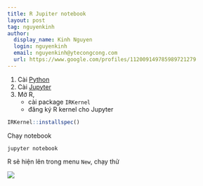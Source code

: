 ```yaml
---
title: R Jupiter notebook
layout: post
tag: nguyenkinh
author:
  display_name: Kinh Nguyen
  login: nguyenkinh
  email: nguyenkinh@ytecongcong.com
  url: https://www.google.com/profiles/112009149785989721279
---
```


1. Cài [Python](https://www.python.org/download/releases/3.0/)
2. Cài [Jupyter](http://jupyter.org/install)
3. Mở R, 
    - cài package `IRKernel`
    - đăng ký R kernel cho Jupyter

```R
IRKernel::installspec()
```

Chạy notebook
```
jupyter notebook
```
R sẽ hiện lên trong menu `New`, chạy thử

![](https://i.imgur.com/oflSgyh.png)
